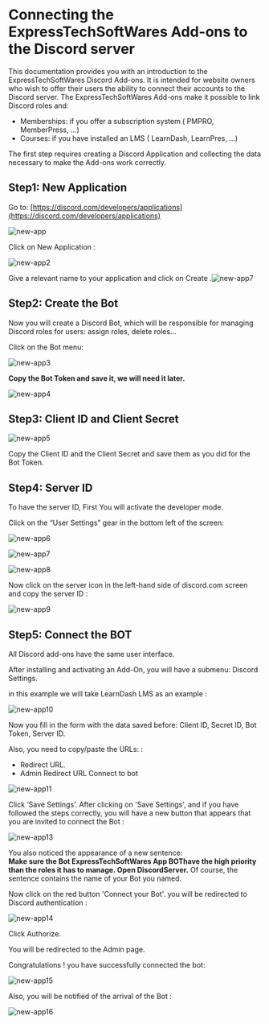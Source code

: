 # Connecting the ExpressTechSoftWares  Add-ons to the Discord server

This documentation provides  you  with an introduction to the ExpressTechSoftWares Discord Add-ons.
It is  intended for website  owners  who  wish to offer  their  users the ability to connect  their  accounts to the Discord server.
The ExpressTechSoftWares  Add-ons  make  it possible to link Discord roles  and:

 - Memberships: if you offer a subscription system ( PMPRO, MemberPress, ...)
 - Courses: if you have installed an LMS ( LearnDash, LearnPres, ...)

The first step  requires  creating a Discord Application and collecting the data necessary to make the Add-ons  work  correctly.

## Step1: New Application

Go to: [https://discord.com/developers/applications](https://discord.com/developers/applications)

![new-app](https://user-images.githubusercontent.com/31171/235369112-51f8366b-5817-4b50-943e-5cf925286ca0.png)

Click on New Application :

![new-app2](https://user-images.githubusercontent.com/31171/235369181-de5e3d93-c093-475a-b8e5-3acd1ea0a79d.png)


Give a relevant name to your application and click on Create .![new-app7](https://user-images.githubusercontent.com/31171/235369751-c2901bbf-d34a-4e75-9257-9ab3231edd70.png)


## Step2: Create the Bot 

Now you will create a Discord Bot, which will be responsible for managing Discord roles for users: assign roles, delete roles... 

Click on the Bot menu: 

![new-app3](https://user-images.githubusercontent.com/31171/235369283-373e273e-9e90-44ab-bb54-793b0b77e8d1.png)

**Copy the Bot Token and save it, we will need it later.**

![new-app4](https://user-images.githubusercontent.com/31171/235369317-dff27566-0f6e-4995-bf95-9bea1e4a7fef.png)

## Step3: Client ID and Client Secret 

![new-app5](https://user-images.githubusercontent.com/31171/235369616-c4a85bf4-84b5-478e-9c47-4ca2bfd32523.png)

Copy the Client ID and the Client Secret and save them as you did for the Bot Token. 

## Step4: Server ID 

To have the server ID, First You will activate the developer mode. 

Click on the “User Settings” gear in the bottom left of the screen:  


![new-app6](https://user-images.githubusercontent.com/31171/235369733-d693c3db-f4f1-4a1e-a087-941928f215d3.png)

![new-app7](https://user-images.githubusercontent.com/31171/235369788-2c0be4d7-21c6-4545-9406-3a10aa4313f2.png)

![new-app8](https://user-images.githubusercontent.com/31171/235369798-c515b8b0-2144-40d9-8c3f-39431d03017b.png)

 

Now click on the server icon in the left-hand side of discord.com screen and copy the server ID : 

![new-app9](https://user-images.githubusercontent.com/31171/235369847-9bd724c4-615e-4394-8d5f-a29dc30111db.png)

## Step5: Connect the BOT 

All Discord add-ons have the same user interface. 

After installing and activating an Add-On, you will have a submenu: Discord Settings. 

in this example we will take LearnDash LMS as an example : 

![new-app10](https://user-images.githubusercontent.com/31171/235369891-b7a0cfac-4b99-4ea3-b3c4-9c43755a5f30.png)

Now you fill in the form with the data saved before: Client ID, Secret ID, Bot Token, Server ID.

Also, you need to copy/paste the URLs: :

- Redirect URL. 
- Admin Redirect URL Connect to bot 


![new-app11](https://user-images.githubusercontent.com/31171/235370053-912019a9-94a7-40cd-b5dd-d5196bf09570.png)

Click ‘Save Settings’. 
After clicking on 'Save Settings', and if you have followed the steps correctly, you will have a new button that appears that you are invited to connect the Bot :


![new-app13](https://user-images.githubusercontent.com/31171/235370270-424f73af-57cd-43c9-bdb5-d5e62a1b441b.png)

You also noticed the appearance of a new sentence:  
**Make sure the Bot ExpressTechSoftWares App BOThave the high priority than the roles it has to manage. Open DiscordServer.**
Of course, the sentence contains the name of your Bot you named. 

Now click on the red button 'Connect your Bot'. you will be redirected to Discord authentication : 

![new-app14](https://user-images.githubusercontent.com/31171/235370345-f02225d3-7e21-4b1f-84cf-c912de455836.png)

Click Authorize. 

You will be redirected to the Admin page. 

Congratulations ! you have successfully connected the bot: 

![new-app15](https://user-images.githubusercontent.com/31171/235370379-d7ae9e98-41a2-4bb2-83ec-482ad79c48ce.png)

Also, you will be notified of the arrival of the Bot : 

![new-app16](https://user-images.githubusercontent.com/31171/235370391-2cc92ba8-980c-408c-97eb-d6fb29f3f84f.png)

